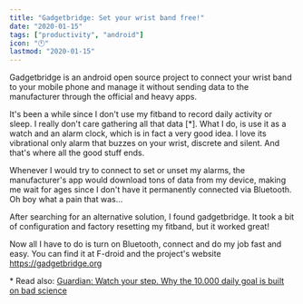 ```yaml
---
title: "Gadgetbridge: Set your wrist band free!"
date: "2020-01-15"
tags: ["productivity", "android"]
icon: "🕚"
lastmod: "2020-01-15"
---
```



Gadgetbridge is an android open source project to connect your wrist band to your mobile phone and manage it without sending data to the manufacturer through the official and heavy apps.

It's been a while since I don't use my fitband to record daily activity or sleep. I really don't care gathering all that data \[\*\]. What I do, is use it as a watch and an alarm clock, which is in fact a very good idea. I love its vibrational only alarm that buzzes on your wrist, discrete and silent. And that's where all the good stuff ends.

Whenever I would try to connect to set or unset my alarms, the manufacturer's app would download tons of data from my device, making me wait for ages since I don't have it permanently connected via Bluetooth. Oh boy what a pain that was...

After searching for an alternative solution, I found gadgetbridge. It took a bit of configuration and factory resetting my fitband, but it worked great!

Now all I have to do is turn on Bluetooth, connect and do my job fast and easy. You can find it at F-droid and the project's website https://gadgetbridge.org

\* Read also: [Guardian: Watch your step. Why the 10.000 daily goal is built on bad science](https://www.theguardian.com/lifeandstyle/2018/sep/03/watch-your-step-why-the-10000-daily-goal-is-built-on-bad-science)
